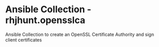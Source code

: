 # Ansible Collection - rhjhunt.opensslca

Ansible Collection to create an OpenSSL Certificate Authority and sign client certificates
